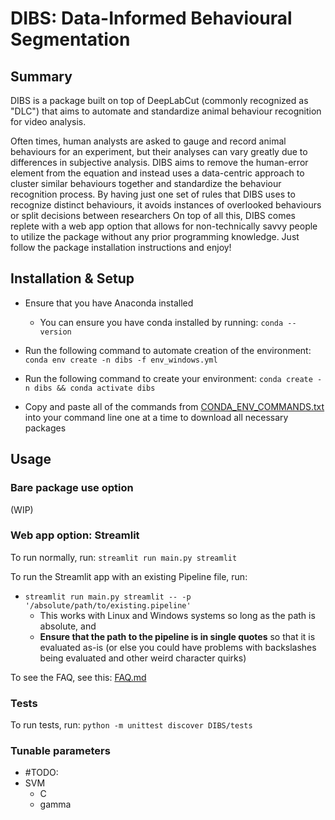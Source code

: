 # DIBS: Data-Informed Behavioural Segmentation

## Summary
DIBS is a package built on top of DeepLabCut (commonly recognized as "DLC") that aims to 
automate and standardize animal behaviour recognition for video analysis.

Often times, human analysts are asked to gauge and record animal behaviours for an experiment,
but their analyses can vary greatly due to differences in subjective analysis. DIBS aims to remove
the human-error element 
from the equation and instead uses a data-centric approach to cluster similar 
behaviours together and standardize the behaviour recognition process. By having just one set 
of rules that DIBS uses to recognize distinct behaviours, it avoids instances of 
overlooked behaviours or split decisions between researchers 
On top of all this, DIBS comes replete with a web app option that allows for
non-technically savvy people to utilize the package without any prior programming knowledge.
Just follow the package installation instructions and enjoy!

## Installation & Setup

- Ensure that you have Anaconda installed
  - You can ensure you have conda installed by running: `conda --version`
- Run the following command to automate creation of the environment: `conda env create -n dibs -f env_windows.yml`

- Run the following command to create your environment: `conda create -n dibs && conda activate dibs`
- Copy and paste all of the commands from [CONDA_ENV_COMMANDS.txt](./CONDA_ENV_COMMANDS.txt) into your 
  command line one at a time to download all necessary packages


## Usage

### Bare package use option

(WIP)



### Web app option: Streamlit

To run normally, run: `streamlit run main.py streamlit`

To run the Streamlit app with an existing Pipeline file, run:

  - `streamlit run main.py streamlit -- -p '/absolute/path/to/existing.pipeline'`
    - This works with Linux and Windows systems so long as the path is absolute, and
    - **Ensure that the path to the pipeline is in single quotes** so that it is evaluated as-is (or else you 
    could have problems with backslashes being evaluated and other weird character quirks)
      

To see the FAQ, see this: [FAQ.md](./FAQ.md)

### Tests

To run tests, run: `python -m unittest discover DIBS/tests`

### Tunable parameters
- #TODO:
- SVM
  - C
  - gamma